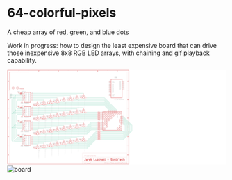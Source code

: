 # 64-colorful-pixels
A cheap array of red, green, and blue dots

Work in progress: how to design the least expensive board that can drive those inexpensive 8x8 RGB LED arrays, with chaining and gif playback capability.

![schematic](64-colorful-pixels-schematic.png)
![board](h64-colorful-pixels-board.png)
